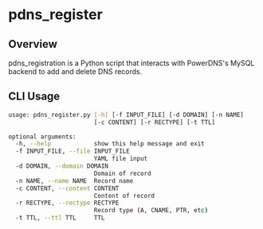 # pdns_register

## Overview
pdns_registration is a Python script that interacts with PowerDNS's MySQL backend to add and delete DNS records.

## CLI Usage

```bash
usage: pdns_register.py [-h] [-f INPUT_FILE] [-d DOMAIN] [-n NAME]
                        [-c CONTENT] [-r RECTYPE] [-t TTL]

optional arguments:
  -h, --help            show this help message and exit
  -f INPUT_FILE, --file INPUT_FILE
                        YAML file input
  -d DOMAIN, --domain DOMAIN
                        Domain of record
  -n NAME, --name NAME  Record name
  -c CONTENT, --content CONTENT
                        Content of record
  -r RECTYPE, --rectype RECTYPE
                        Record type (A, CNAME, PTR, etc)
  -t TTL, --ttl TTL     TTL
```